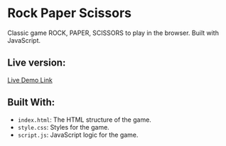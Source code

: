# Rock Paper Scissors

Classic game ROCK, PAPER, SCISSORS to play in the browser. Built with JavaScript.

## Live version:
[Live Demo Link](https://game-rps-javascript.netlify.app/)
## Built With:
- `index.html`: The HTML structure of the game.
- `style.css`: Styles for the game.
- `script.js`: JavaScript logic for the game.
  
